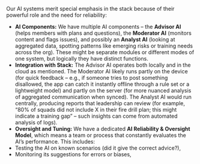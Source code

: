 Our AI systems merit special emphasis in the stack because of their powerful role and the need for reliability:  
- **AI Components:** We have multiple AI components – the **Advisor AI** (helps members with plans and questions), the **Moderator AI** (monitors content and flags issues), and possibly an **Analyst AI** (looking at aggregated data, spotting patterns like emerging risks or training needs across the org). These might be separate modules or different modes of one system, but logically they have distinct functions.  
- **Integration with Stack:** The Advisor AI operates both locally and in the cloud as mentioned. The Moderator AI likely runs partly on the device (for quick feedback – e.g., if someone tries to post something disallowed, the app can catch it instantly offline through a rule set or a lightweight model) and partly on the server (for more nuanced analysis of aggregated communication when synced). The Analyst AI would run centrally, producing reports that leadership can review (for example, “80% of squads did not include X in their fire drill plan; this might indicate a training gap” – such insights can come from automated analysis of logs).  
- **Oversight and Tuning:** We have a dedicated **AI Reliability & Oversight Model**, which means a team or process that constantly evaluates the AI’s performance. This includes:  
- Testing the AI on known scenarios (did it give the correct advice?),  
- Monitoring its suggestions for errors or biases,